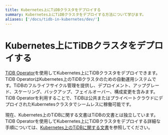 ```yaml
---
title: Kubernetes上にTiDBクラスタをデプロイする
summary: Kubernetes上にTiDBクラスタをデプロイする方法について学びます。
aliases: ['/docs/tidb-in-kubernetes/dev/']
---
```


# Kubernetes上にTiDBクラスタをデプロイする

[TiDB Operator](https://github.com/pingcap/tidb-operator)を使用してKubernetes上にTiDBクラスタをデプロイできます。TiDB OperatorはKubernetes上のTiDBクラスタのための自動運用システムです。TiDBのフルライフサイクル管理を提供し、デプロイメント、アップグレード、スケーリング、バックアップ、フェイルオーバー、構成変更を含みます。TiDB Operatorを利用することで、TiDBは公共またはプライベートクラウドにデプロイされたKubernetesクラスタでシームレスに稼働可能です。

現在、Kubernetes上のTiDBに関する文書はTiDBの文書とは独立しています。TiDB Operatorを使用してKubernetes上にTiDBクラスタをデプロイする詳細な手順については、[Kubernetes上のTiDBに関する文書](https://docs.pingcap.com/tidb-in-kubernetes/stable/)を参照してください。